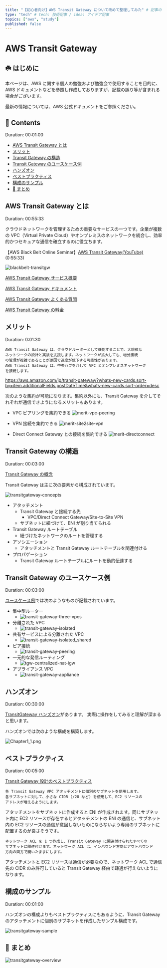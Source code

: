 ```yaml
---
title: "【初心者向け】AWS Transit Gateway について改めて整理してみた" # 記事のタイトル
type: "tech" # tech: 技術記事 / idea: アイデア記事
topics: ["aws", "study"]
published: false
---
```


# AWS Transit Gateway<!-- omit in toc -->

## ☘️ はじめに<!-- omit in toc -->

本ページは、AWS に関する個人の勉強および勉強会で使用することを目的に、AWS ドキュメントなどを参照し作成しておりますが、記載の誤り等が含まれる場合がございます。

最新の情報については、AWS 公式ドキュメントをご参照ください。

## 👀 Contents<!-- omit in toc -->

Duration: 00:01:00

- [AWS Transit Gateway とは](#aws-transit-gateway-とは)
- [メリット](#メリット)
- [Transit Gateway の構造](#transit-gateway-の構造)
- [Transit Gateway のユースケース例](#transit-gateway-のユースケース例)
- [ハンズオン](#ハンズオン)
- [ベストプラクティス](#ベストプラクティス)
- [構成のサンプル](#構成のサンプル)
- [📖 まとめ](#-まとめ)

## AWS Transit Gateway とは

Duration: 00:55:33

クラウドネットワークを管理するための重要なサービスの一つです。企業が複数の VPC（Virtual Private Cloud）やオンプレミスのネットワークを統合し、効率的かつセキュアな通信を確立するのに役立ちます。

【AWS Black Belt Online Seminar】[AWS Transit Gateway(YouTube)](https://youtu.be/Yhe2jYzFmfs)(0:55:33)

![blackbelt-transitgw](/images/blackbelt/blackbelt-transitgw-320.jpg)

[AWS Transit Gateway サービス概要](https://aws.amazon.com/jp/transit-gateway/)

[AWS Transit Gateway ドキュメント](https://docs.aws.amazon.com/ja_jp/vpc/#aws-transit-gateway)

[AWS Transit Gateway よくある質問](https://aws.amazon.com/jp/transit-gateway/faqs/)

[AWS Transit Gateway の料金](https://aws.amazon.com/jp/transit-gateway/pricing/)

## メリット

Duration: 0:01:30

```text
AWS Transit Gateway は、クラウドルーターとして機能することで、大規模な
ネットワークの設計と実装を支援します。ネットワークが拡大しても、増分接続
の管理が複雑であることが原因で速度が低下する可能性があります。
AWS Transit Gateway は、中央ハブを介して VPC とオンプレミスネットワーク
を接続します。
```

https://aws.amazon.com/jp/transit-gateway/?whats-new-cards.sort-by=item.additionalFields.postDateTime&whats-new-cards.sort-order=desc

次のような集約が可能になります。集約以外にも、Transit Gateway を介してそれぞれが通信できようになるメリットもあります。

- VPC ピアリングを集約できる
  ![merit-vpc-peering](/images/transitgw/merit-vpc-peering-320.jpg)

- VPN 接続を集約できる
  ![merit-site2site-vpn](/images/transitgw/merit-site2site-vpn-320.jpg)

- Direct Connect Gateway との接続を集約できる
  ![merit-directconnect](/images/transitgw/merit-directconnect-320.jpg)

## Transit Gateway の構造

Duration: 00:03:00

[Transit Gateway の概念](https://docs.aws.amazon.com/ja_jp/vpc/latest/tgw/what-is-transit-gateway.html#concepts)

Transit Gateway は主に次の要素から構成されています。

![transitgateway-concepts](/images/transitgw/transitgw-concepts.png)

- アタッチメント
  - Transit Gateway と接続する先
    - VPC/Direct Connect Gateway/Site-to-Site VPN
  - サブネットに紐づけて、ENI が割り当てられる
- Transit Gateway ルートテーブル
  - 紐づけたネットワークのルートを管理する
- アソシエーション
  - アタッチメントと Transit Gateway ルートテーブルを関連付ける
- プロパゲーション
  - Transit Gateway ルートテーブルにルートを動的伝達する

## Transit Gateway のユースケース例

Duration: 00:03:00

[ユースケース例](https://docs.aws.amazon.com/ja_jp/vpc/latest/tgw/TGW_Scenarios.html)では次のようなものが記載されています。

- 集中型ルーター
  - ![transit-gateway-three-vpcs](/images/transitgw/transit-gateway-three-vpcs.png)
- 分離された VPC
  - ![transit-gateway-isolated](/images/transitgw/transit-gateway-isolated.png)
- 共有サービスによる分離された VPC
  - ![transit-gateway-isolated_shared](/images/transitgw/transit-gateway-isolated_shared.png)
- ピア接続
  - ![transit-gateway-peering](/images/transitgw/transit-gateway-peering.png)
- 一元的な発信ルーティング
  - ![tgw-centralized-nat-igw](/images/transitgw/tgw-centralized-nat-igw.png)
- アプライアンス VPC
  - ![transit-gateway-appliance](/images/transitgw/transit-gateway-appliance.png)

## ハンズオン

Duration: 00:30:00

[TransitGateway ハンズオン](https://develop.d1xrg9ubdspdie.amplifyapp.com/)があります。
実際に操作をしてみると理解が深まると思います。

ハンズオンでは次のような構成を構築します。

![Chapter1_1.png](/images/transitgw/Chapter1_1.png)

## ベストプラクティス

Duration: 00:05:00

[Transit Gateway 設計のベストプラクティス](https://docs.aws.amazon.com/ja_jp/vpc/latest/tgw/tgw-best-design-practices.html)

```text
各 Transit Gateway VPC アタッチメントに個別のサブネットを使用します。
各サブネットに対して、小さな CIDR (/28 など) を使用して、EC2 リソースの
アドレスが増えるようにします。
```

アタッチメントをサブネットに作成すると ENI が作成されます。同じサブネット内に EC2 リソースが存在するとアタッチメントの ENI の通信と、サブネット内の EC2 リソースの通信が意図しないものにならないよう専用のサブネットに配置するのが良さそうです。

```text
ネットワーク ACL を 1 つ作成し、Transit Gateway に関連付けられたすべての
サブネットに関連付けます。ネットワーク ACL は、インバウンド方向とアウトバウンド
方向の両方で開いたままにします。
```

アタッチメントと EC2 リソースは通信が必要なので、ネットワーク ACL で通信先の CIDR
のみ許可していると Transit Gateway 経由で疎通が行えないようになります。

## 構成のサンプル

Duration: 00:01:00

ハンズオンの構成よりもベストプラクティスにもあるように、Transit Gateway のアタッチメントに個別のサブネットを作成したサンプル構成です。

![transitgateway-sample](/images/transitgw/transitgw-sample.png)

## 📖 まとめ

![transitgateway-overview](/images/all/transitgateway.png)
